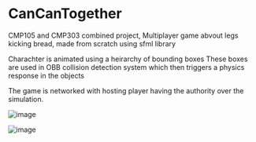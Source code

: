# CanCanTogether
 CMP105 and CMP303 combined project, Multiplayer game abvout legs kicking bread, made from scratch using sfml library

Charachter is animated using a heirarchy of bounding boxes
These boxes are used in OBB collision detection system which then triggers a physics response in the objects

The game is networked with hosting player having the authority over the simulation.


 ![image](https://github.com/EinBiscuit/CanCanTogether/assets/57006610/e235faa1-0ded-4e6e-9001-24b02c7ee084)
 
![image](https://github.com/EinBiscuit/CanCanTogether/assets/57006610/a3d53e4e-adea-4e8f-9080-a291310133eb)
